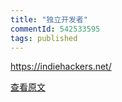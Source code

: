 ```yaml
---
title: "独立开发者"
commentId: 542533595
tags: published
---
```


https://indiehackers.net/
    
[查看原文](https://github.com/lotosbin/lotosbin.github.io/issues/156)
    